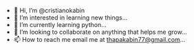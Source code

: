- 👋 Hi, I’m @cristianokabin
- 👀 I’m interested in learning new things...
- 🌱 I’m currently learning python...
- 💞️ I’m looking to collaborate on anything that helps me grow...
- 📫 How to reach me email me at thapakabin77@gmail.com...

<!---
cristianokabin/cristianokabin is a ✨ special ✨ repository because its `README.md` (this file) appears on your GitHub profile.
You can click the Preview link to take a look at your changes.
--->
